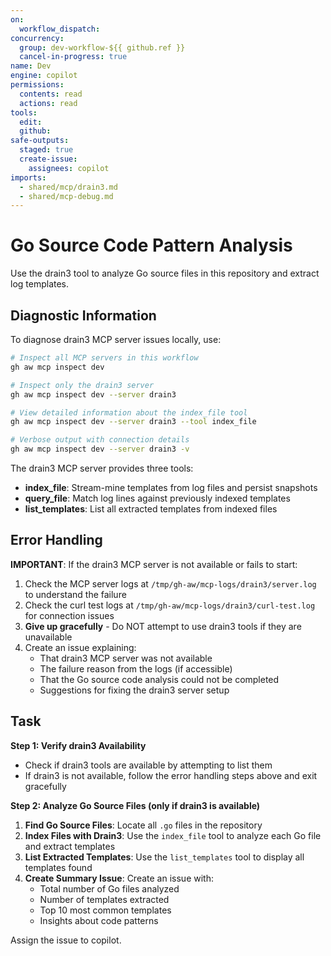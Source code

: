 ```yaml
---
on: 
  workflow_dispatch:
concurrency:
  group: dev-workflow-${{ github.ref }}
  cancel-in-progress: true
name: Dev
engine: copilot
permissions:
  contents: read
  actions: read
tools:
  edit:
  github:
safe-outputs:
  staged: true
  create-issue:
    assignees: copilot
imports:
  - shared/mcp/drain3.md
  - shared/mcp-debug.md
---
```


# Go Source Code Pattern Analysis

Use the drain3 tool to analyze Go source files in this repository and extract log templates.

## Diagnostic Information

To diagnose drain3 MCP server issues locally, use:

```bash
# Inspect all MCP servers in this workflow
gh aw mcp inspect dev

# Inspect only the drain3 server
gh aw mcp inspect dev --server drain3

# View detailed information about the index_file tool
gh aw mcp inspect dev --server drain3 --tool index_file

# Verbose output with connection details
gh aw mcp inspect dev --server drain3 -v
```

The drain3 MCP server provides three tools:
- **index_file**: Stream-mine templates from log files and persist snapshots
- **query_file**: Match log lines against previously indexed templates
- **list_templates**: List all extracted templates from indexed files

## Error Handling

**IMPORTANT**: If the drain3 MCP server is not available or fails to start:
1. Check the MCP server logs at `/tmp/gh-aw/mcp-logs/drain3/server.log` to understand the failure
2. Check the curl test logs at `/tmp/gh-aw/mcp-logs/drain3/curl-test.log` for connection issues
3. **Give up gracefully** - Do NOT attempt to use drain3 tools if they are unavailable
4. Create an issue explaining:
   - That drain3 MCP server was not available
   - The failure reason from the logs (if accessible)
   - That the Go source code analysis could not be completed
   - Suggestions for fixing the drain3 server setup

## Task

**Step 1: Verify drain3 Availability**
- Check if drain3 tools are available by attempting to list them
- If drain3 is not available, follow the error handling steps above and exit gracefully

**Step 2: Analyze Go Source Files (only if drain3 is available)**
1. **Find Go Source Files**: Locate all `.go` files in the repository
2. **Index Files with Drain3**: Use the `index_file` tool to analyze each Go file and extract templates
3. **List Extracted Templates**: Use the `list_templates` tool to display all templates found
4. **Create Summary Issue**: Create an issue with:
   - Total number of Go files analyzed
   - Number of templates extracted
   - Top 10 most common templates
   - Insights about code patterns

Assign the issue to copilot.
